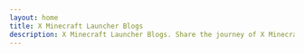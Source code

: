 ```yaml
---
layout: home
title: X Minecraft Launcher Blogs
description: X Minecraft Launcher Blogs. Share the journey of X Minecraft Launcher development.
---
```


<Posts/>
